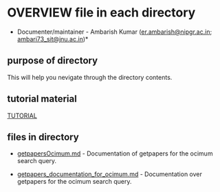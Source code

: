 # OVERVIEW file in each directory

* Documenter/maintainer - Ambarish Kumar (er.ambarish@nipgr.ac.in; ambari73_sit@jnu.ac.in)*

## purpose of directory 
This will help you nevigate through the directory contents.

## tutorial material

[TUTORIAL](https://github.com/petermr/tigr2ess/blob/master/getpapers/getpapers.md)

## files in directory

* [getpapersOcimum.md](https://github.com/petermr/tigr2ess/blob/master/getpapers/getpapersOcimum.md) - Documentation of getpapers for the ocimum search query.

* [getpapers_documentation_for_ocimum.md](https://github.com/petermr/tigr2ess/blob/master/getpapers/getpapers_documentation_for_ocimum.md) - Documentation over getpapers for the ocimum search query.







